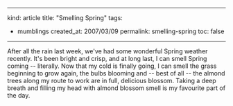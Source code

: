 -----
kind: article
title: "Smelling Spring"
tags:
- mumblings
created_at: 2007/03/09
permalink: smelling-spring
toc: false
-----

<p>After all the rain last week, we've had some wonderful Spring weather recently. It's been bright and crisp, and at long last, I can smell Spring coming -- literally. Now that my cold is finally going, I can smell the grass beginning to grow again, the bulbs blooming and -- best of all -- the almond trees along my route to work are in full, delicious blossom. Taking a deep breath and filling my head with almond blossom smell is my favourite part of the day.</p>



